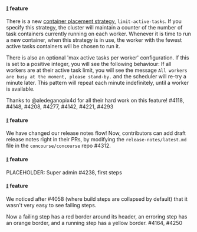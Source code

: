 #### <sub><sup><a name="v550-note-1" href="#v550-note-1">:link:</a></sup></sub> feature

There is a new [container placement strategy](https://concourse-ci.org/container-placement.html), `limit-active-tasks`. If you specify this strategy, the cluster will maintain a counter of the number of task containers currently running on each worker. Whenever it is time to run a new container, when this strategy is in use, the worker with the fewest active tasks containers will be chosen to run it.

There is also an optional 'max active tasks per worker' configuration. If this is set to a positive integer, you will see the following behaviour: If all workers are at their active task limit, you will see the message `All workers are busy at the moment, please stand-by.` and the scheduler will re-try a minute later. This pattern will repeat each minute indefinitely, until a worker is available.

Thanks to @aledeganopix4d for all their hard work on this feature! #4118, #4148, #4208, #4277, #4142, #4221, #4293

#### <sub><sup><a name="v550-note-2" href="#v550-note-2">:link:</a></sup></sub> feature

We have changed our release notes flow! Now, contributors can add draft release notes right in their PRs, by modifying the `release-notes/latest.md` file in the `concourse/concourse` repo #4312.

#### <sub><sup><a name="v550-note-3" href="#v550-note-3">:link:</a></sup></sub> feature

PLACEHOLDER: Super admin #4238, first steps

#### <sub><sup><a name="v550-note-4" href="#v550-note-4">:link:</a></sup></sub> feature
We noticed after #4058 (where build steps are collapsed by default) that it wasn't very easy to see failing steps.

Now a failing step has a red border around its header, an erroring step has an orange border, and a running step has a yellow border. #4164, #4250

